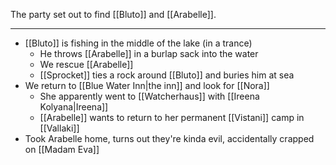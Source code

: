 The party set out to find [[Bluto]] and [[Arabelle]].

---
- [[Bluto]] is fishing in the middle of the lake (in a trance)
	- He throws [[Arabelle]] in a burlap sack into the water
	- We rescue [[Arabelle]] 
	- [[Sprocket]] ties a rock around [[Bluto]] and buries him at sea
- We return to [[Blue Water Inn|the inn]] and look for [[Nora]]
	- She apparently went to [[Watcherhaus]] with [[Ireena Kolyana|Ireena]]
	- [[Arabelle]] wants to return to her permanent [[Vistani]] camp in [[Vallaki]]
- Took Arabelle home, turns out they're kinda evil, accidentally crapped on [[Madam Eva]]